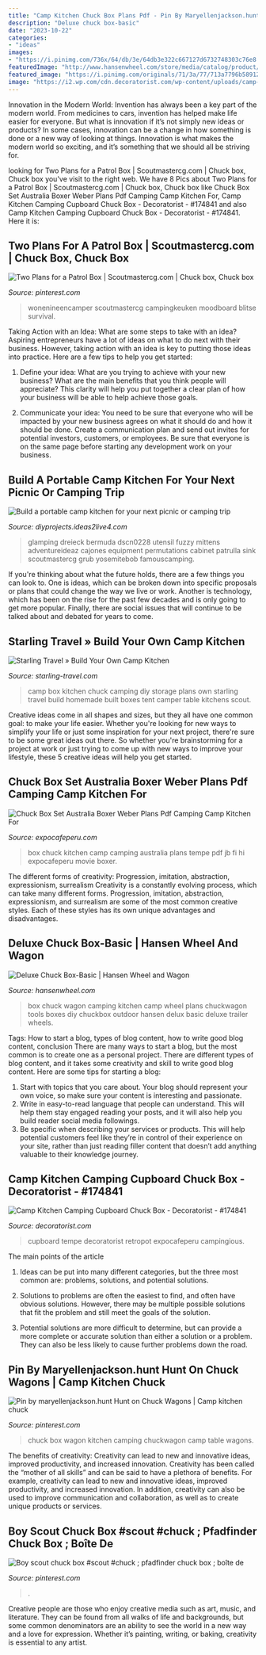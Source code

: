 ```yaml
---
title: "Camp Kitchen Chuck Box Plans Pdf - Pin By Maryellenjackson.hunt Hunt On Chuck Wagons"
description: "Deluxe chuck box-basic"
date: "2023-10-22"
categories:
- "ideas"
images:
- "https://i.pinimg.com/736x/64/db/3e/64db3e322c667127d6732748303c76e8.jpg"
featuredImage: "http://www.hansenwheel.com/store/media/catalog/product/cache/1/image/9df78eab33525d08d6e5fb8d27136e95/c/h/chuckbox_table_1.jpg"
featured_image: "https://i.pinimg.com/originals/71/3a/77/713a7796b58912f48a9dd0009eee4dbc.png"
image: "https://i2.wp.com/cdn.decoratorist.com/wp-content/uploads/camp-kitchen-camping-cupboard-chuck-box-506906.jpg?fit=1500%2C1125&amp;ssl=1"
---
```



Innovation in the Modern World:
Invention has always been a key part of the modern world. From medicines to cars, invention has helped make life easier for everyone. But what is innovation if it’s not simply new ideas or products? In some cases, innovation can be a change in how something is done or a new way of looking at things. Innovation is what makes the modern world so exciting, and it’s something that we should all be striving for.

	

		
looking for Two Plans for a Patrol Box | Scoutmastercg.com | Chuck box, Chuck box you've visit to the right web. We have 8 Pics about Two Plans for a Patrol Box | Scoutmastercg.com | Chuck box, Chuck box like Chuck Box Set Australia Boxer Weber Plans Pdf Camping Camp Kitchen For, Camp Kitchen Camping Cupboard Chuck Box - Decoratorist - #174841 and also Camp Kitchen Camping Cupboard Chuck Box - Decoratorist - #174841. Here it is:
		
    
## Two Plans For A Patrol Box | Scoutmastercg.com | Chuck Box, Chuck Box

<img loading=lazy src="https://i.pinimg.com/originals/71/3a/77/713a7796b58912f48a9dd0009eee4dbc.png" onerror="this.onerror=null;this.src='https://tse4.mm.bing.net/th?id=OIP.qx6GAh-nRRFtAJTRNner9AHaFj&amp;pid=15.1';" alt="Two Plans for a Patrol Box | Scoutmastercg.com | Chuck box, Chuck box">

_Source: pinterest.com_

>wonenineencamper scoutmastercg campingkeuken moodboard blitse survival. 

	

Taking Action with an Idea: What are some steps to take with an idea?
Aspiring entrepreneurs have a lot of ideas on what to do next with their business. However, taking action with an idea is key to putting those ideas into practice. Here are a few tips to help you get started:
1. Define your idea: What are you trying to achieve with your new business? What are the main benefits that you think people will appreciate? This clarity will help you put together a clear plan of how your business will be able to help achieve those goals.

2. Communicate your idea: You need to be sure that everyone who will be impacted by your new business agrees on what it should do and how it should be done. Create a communication plan and send out invites for potential investors, customers, or employees. Be sure that everyone is on the same page before starting any development work on your business.


    
## Build A Portable Camp Kitchen For Your Next Picnic Or Camping Trip

<img loading=lazy src="https://diyprojects.ideas2live4.com/wp-content/uploads/sites/5/2015/07/ChuckBox2.jpg" onerror="this.onerror=null;this.src='https://tse3.mm.bing.net/th?id=OIP.CtnycjI935CGB45079LAHwHaFj&amp;pid=15.1';" alt="Build a portable camp kitchen for your next picnic or camping trip">

_Source: diyprojects.ideas2live4.com_

>glamping dreieck bermuda dscn0228 utensil fuzzy mittens adventureideaz cajones equipment permutations cabinet patrulla sink scoutmastercg grub yosemitebob famouscamping. 

	

If you're thinking about what the future holds, there are a few things you can look to. One is ideas, which can be broken down into specific proposals or plans that could change the way we live or work. Another is technology, which has been on the rise for the past few decades and is only going to get more popular. Finally, there are social issues that will continue to be talked about and debated for years to come.

    
## Starling Travel » Build Your Own Camp Kitchen

<img loading=lazy src="http://www.starling-travel.com/wp-content/uploads/Camp-Kitchen-from-pwef-300x419.jpg" onerror="this.onerror=null;this.src='https://tse3.mm.bing.net/th?id=OIP.nFb80gshi2vzz0EKqrHMWwHaKW&amp;pid=15.1';" alt="Starling Travel » Build Your Own Camp Kitchen">

_Source: starling-travel.com_

>camp box kitchen chuck camping diy storage plans own starling travel build homemade built boxes tent camper table kitchens scout. 

	

Creative ideas come in all shapes and sizes, but they all have one common goal: to make your life easier. Whether you're looking for new ways to simplify your life or just some inspiration for your next project, there're sure to be some great ideas out there. So whether you're brainstorming for a project at work or just trying to come up with new ways to improve your lifestyle, these 5 creative ideas will help you get started.

    
## Chuck Box Set Australia Boxer Weber Plans Pdf Camping Camp Kitchen For

<img loading=lazy src="https://www.expocafeperu.com/w/2020/06/chuck-box-hamburgers-tempe-boxing-movie-camp-kitchen-for-sale-norris-set-jb-hi-fi-camping-australia-scaled.jpg" onerror="this.onerror=null;this.src='https://tse2.mm.bing.net/th?id=OIP.Z3zVramTDGl09PwIE8cdNAHaFj&amp;pid=15.1';" alt="Chuck Box Set Australia Boxer Weber Plans Pdf Camping Camp Kitchen For">

_Source: expocafeperu.com_

>box chuck kitchen camp camping australia plans tempe pdf jb fi hi expocafeperu movie boxer. 

	

The different forms of creativity: Progression, imitation, abstraction, expressionism, surrealism
Creativity is a constantly evolving process, which can take many different forms. Progression, imitation, abstraction, expressionism, and surrealism are some of the most common creative styles. Each of these styles has its own unique advantages and disadvantages.

    
## Deluxe Chuck Box-Basic | Hansen Wheel And Wagon

<img loading=lazy src="http://www.hansenwheel.com/store/media/catalog/product/cache/1/image/9df78eab33525d08d6e5fb8d27136e95/c/h/chuckbox_table_1.jpg" onerror="this.onerror=null;this.src='https://tse4.mm.bing.net/th?id=OIP.SIW2LVcmVmi0V_fImFBOWgHaFj&amp;pid=15.1';" alt="Deluxe Chuck Box-Basic | Hansen Wheel and Wagon">

_Source: hansenwheel.com_

>box chuck wagon camping kitchen camp wheel plans chuckwagon tools boxes diy chuckbox outdoor hansen delux basic deluxe trailer wheels. 

	

Tags: How to start a blog, types of blog content, how to write good blog content, conclusion
There are many ways to start a blog, but the most common is to create one as a personal project. There are different types of blog content, and it takes some creativity and skill to write good blog content. Here are some tips for starting a blog:
1. Start with topics that you care about. Your blog should represent your own voice, so make sure your content is interesting and passionate.
2. Write in easy-to-read language that people can understand. This will help them stay engaged reading your posts, and it will also help you build reader social media followings.
3. Be specific when describing your services or products. This will help potential customers feel like they’re in control of their experience on your site, rather than just reading filler content that doesn’t add anything valuable to their knowledge journey. 

    
## Camp Kitchen Camping Cupboard Chuck Box - Decoratorist - #174841

<img loading=lazy src="https://i2.wp.com/cdn.decoratorist.com/wp-content/uploads/camp-kitchen-camping-cupboard-chuck-box-506906.jpg?fit=1500%2C1125&amp;ssl=1" onerror="this.onerror=null;this.src='https://tse4.mm.bing.net/th?id=OIP.yBIf9TruenyS6vID9Cb6zAHaFj&amp;pid=15.1';" alt="Camp Kitchen Camping Cupboard Chuck Box - Decoratorist - #174841">

_Source: decoratorist.com_

>cupboard tempe decoratorist retropot expocafeperu campingious. 

	

The main points of the article
1. Ideas can be put into many different categories, but the three most common are: problems, solutions, and potential solutions.
2. Solutions to problems are often the easiest to find, and often have obvious solutions. However, there may be multiple possible solutions that fit the problem and still meet the goals of the solution.

3. Potential solutions are more difficult to determine, but can provide a more complete or accurate solution than either a solution or a problem. They can also be less likely to cause further problems down the road.

    
## Pin By Maryellenjackson.hunt Hunt On Chuck Wagons | Camp Kitchen Chuck

<img loading=lazy src="https://i.pinimg.com/originals/23/47/62/23476278de2ce55e4759074c0bbd4af7.jpg" onerror="this.onerror=null;this.src='https://tse2.mm.bing.net/th?id=OIP.rSlbLoguh3_IBr5YAtovmAHaFm&amp;pid=15.1';" alt="Pin by maryellenjackson.hunt Hunt on Chuck Wagons | Camp kitchen chuck">

_Source: pinterest.com_

>chuck box wagon kitchen camping chuckwagon camp table wagons. 

	

The benefits of creativity: Creativity can lead to new and innovative ideas, improved productivity, and increased innovation.
Creativity has been called the “mother of all skills” and can be said to have a plethora of benefits. For example, creativity can lead to new and innovative ideas, improved productivity, and increased innovation. In addition, creativity can also be used to improve communication and collaboration, as well as to create unique products or services.

    
## Boy Scout Chuck Box #scout #chuck ; Pfadfinder Chuck Box ; Boîte De

<img loading=lazy src="https://i.pinimg.com/736x/64/db/3e/64db3e322c667127d6732748303c76e8.jpg" onerror="this.onerror=null;this.src='https://tse4.mm.bing.net/th?id=OIP.S6fByh0doDm1ko1DaEfuzAHaJ3&amp;pid=15.1';" alt="Boy scout chuck box #scout #chuck ; pfadfinder chuck box ; boîte de">

_Source: pinterest.com_

>. 

	

Creative people are those who enjoy creative media such as art, music, and literature. They can be found from all walks of life and backgrounds, but some common denominators are an ability to see the world in a new way and a love for expression. Whether it’s painting, writing, or baking, creativity is essential to any artist.

